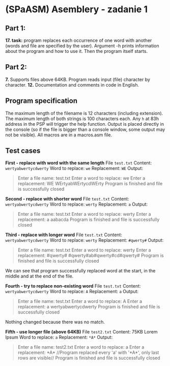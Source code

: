 # (SPaASM) Asemblery - zadanie 1

## Part 1:
**17. task:** program replaces each occurrence of one word with another (words and file are specified by the user).
Argument -h prints information about the program and how to use it. Then the program itself starts.

## Part 2:

**7.** Supports files above 64KB. Program reads input (file) character by character.
**12.** Documentation and comments in code in English.

## Program specification

The maximum length of the filename is 12 characters (including extension).
The maximum length of both strings is 100 characters each.
Any `h` at 83h address in the PSP will trigger the help function.
Output is placed directly in the console (so if the file is bigger than a console window, some output may not be visible).
All macros are in a macros.asm file.

## Test cases
**First - replace with word with the same length**
File `test.txt`
Content: `wertyabwertycdwerty`
Word to replace: `we`
Replacement: `WE`
Output: 
>Enter a file name: test.txt
Enter a word to replace: we
Enter a replacement: WE
WErtyabWErtycdWErty
Program is finished  and file is successfully closed

**Second - replace with shorter word**
File `test.txt`
Content: `wertyabwertycdwerty`
Word to replace: `werty`
Replacement: `a`
Output: 
>Enter a file name: test.txt
Enter a word to replace: werty
Enter a replacement: a
aabacda
Program is finished  and file is successfully closed

**Third - replace with longer word**
File `test.txt`
Content: `wertyabwertycdwerty`
Word to replace: `werty`
Replacement: `#qwerty#`
Output: 
>Enter a file name: test.txt
Enter a word to replace: werty
Enter a replacement: #qwerty#
\#qwerty#ab#qwerty#cd#qwerty#
Program is finished  and file is successfully closed

We can see that program successfully replaced word at the start, in the middle and at the end of the file.

**Fourth - try to replace non-existing word**
File `test.txt`
Content: `wertyabwertycdwerty`
Word to replace: `A`
Replacement: `a`
Output: 
>Enter a file name: test.txt
Enter a word to replace: A
Enter a replacement: a
wertyabwertycdwerty
Program is finished  and file is successfully closed

Nothing changed because there was no match.


**Fifth - use longer file (above 64KB)**
File `test2.txt`
Content: 75KB Lorem Ipsum
Word to replace: `a`
Replacement: `*A*`
Output: 
>Enter a file name: test2.txt
Enter a word to replace: a
Enter a replacement: \*A\*
\//Program replaced every 'a' with '\*A\*', only last rows are visible//
Program is finished  and file is successfully closed